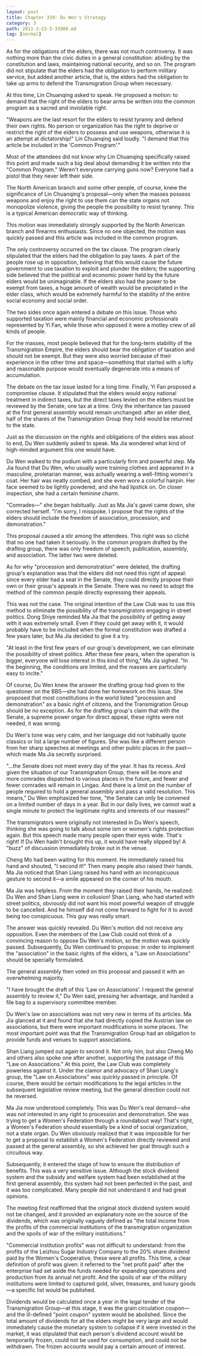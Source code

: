 ```yaml
---
layout: post
title: Chapter 339: Du Wen's Strategy
category: 3
path: 2011-3-23-3-33900.md
tag: [normal]
---
```


As for the obligations of the elders, there was not much controversy. It was nothing more than the civic duties in a general constitution: abiding by the constitution and laws, maintaining national security, and so on. The program did not stipulate that the elders had the obligation to perform military service, but added another article, that is, the elders had the obligation to take up arms to defend the Transmigration Group when necessary.

At this time, Lin Chuanqing asked to speak. He proposed a motion: to demand that the right of the elders to bear arms be written into the common program as a sacred and inviolable right.

"Weapons are the last resort for the elders to resist tyranny and defend their own rights. No person or organization has the right to deprive or restrict the right of the elders to possess and use weapons, otherwise it is an attempt at dictatorship!" Lin Chuanqing said loudly. "I demand that this article be included in the 'Common Program'."

Most of the attendees did not know why Lin Chuanqing specifically raised this point and made such a big deal about demanding it be written into the "Common Program." Weren't everyone carrying guns now? Everyone had a pistol that they never left their side.

The North American branch and some other people, of course, knew the significance of Lin Chuanqing's proposal—only when the masses possess weapons and enjoy the right to use them can the state organs not monopolize violence, giving the people the possibility to resist tyranny. This is a typical American democratic way of thinking.

This motion was immediately strongly supported by the North American branch and firearms enthusiasts. Since no one objected, the motion was quickly passed and this article was included in the common program.

The only controversy occurred on the tax clause. The program clearly stipulated that the elders had the obligation to pay taxes. A part of the people rose up in opposition, believing that this would cause the future government to use taxation to exploit and plunder the elders; the supporting side believed that the political and economic power held by the future elders would be unimaginable. If the elders also had the power to be exempt from taxes, a huge amount of wealth would be precipitated in the elder class, which would be extremely harmful to the stability of the entire social economy and social order.

The two sides once again entered a debate on this issue. Those who supported taxation were mainly financial and economic professionals represented by Yi Fan, while those who opposed it were a motley crew of all kinds of people.

For the masses, most people believed that for the long-term stability of the Transmigration Empire, the elders should bear the obligation of taxation and should not be exempt. But they were also worried because of their experience in the other time and space—something that started with a lofty and reasonable purpose would eventually degenerate into a means of accumulation.

The debate on the tax issue lasted for a long time. Finally, Yi Fan proposed a compromise clause. It stipulated that the elders would enjoy national treatment in indirect taxes, but the direct taxes levied on the elders must be reviewed by the Senate, one tax at a time. Only the inheritance tax passed at the first general assembly would remain unchanged: after an elder died, half of the shares of the Transmigration Group they held would be returned to the state.

Just as the discussion on the rights and obligations of the elders was about to end, Du Wen suddenly asked to speak. Ma Jia wondered what kind of high-minded argument this one would have.

Du Wen walked to the podium with a particularly firm and powerful step. Ma Jia found that Du Wen, who usually wore training clothes and appeared in a masculine, proletarian manner, was actually wearing a well-fitting women's coat. Her hair was neatly combed, and she even wore a colorful hairpin. Her face seemed to be lightly powdered, and she had lipstick on. On closer inspection, she had a certain feminine charm.

"Comrades—" she began habitually. Just as Ma Jia's gavel came down, she corrected herself. "I'm sorry, I misspoke. I propose that the rights of the elders should include the freedom of association, procession, and demonstration."

This proposal caused a stir among the attendees. This right was so cliché that no one had taken it seriously. In the common program drafted by the drafting group, there was only freedom of speech, publication, assembly, and association. The latter two were deleted.

As for why "procession and demonstration" were deleted, the drafting group's explanation was that the elders did not need this right of appeal: since every elder had a seat in the Senate, they could directly propose their own or their group's appeals in the Senate. There was no need to adopt the method of the common people directly expressing their appeals.

This was not the case. The original intention of the Law Club was to use this method to eliminate the possibility of the transmigrators engaging in street politics. Dong Shiye reminded Ma Jia that the possibility of getting away with it was extremely small. Even if they could get away with it, it would probably have to be included when the formal constitution was drafted a few years later, but Ma Jia decided to give it a try.

"At least in the first few years of our group's development, we can eliminate the possibility of street politics. After these few years, when the operation is bigger, everyone will lose interest in this kind of thing," Ma Jia sighed. "In the beginning, the conditions are limited, and the masses are particularly easy to incite."

Of course, Du Wen knew the answer the drafting group had given to the questioner on the BBS—she had done her homework on this issue. She proposed that most constitutions in the world listed "procession and demonstration" as a basic right of citizens, and the Transmigration Group should be no exception. As for the drafting group's claim that with the Senate, a supreme power organ for direct appeal, these rights were not needed, it was wrong.

Du Wen's tone was very calm, and her language did not habitually quote classics or list a large number of figures. She was like a different person from her sharp speeches at meetings and other public places in the past—which made Ma Jia secretly surprised.

"...the Senate does not meet every day of the year. It has its recess. And given the situation of our Transmigration Group, there will be more and more comrades dispatched to various places in the future, and fewer and fewer comrades will remain in Lingao. And there is a limit on the number of people required to hold a general assembly and pass a valid resolution. This means," Du Wen emphasized her tone, "the Senate can only be convened on a limited number of days in a year. But in our daily lives, we cannot wait a single minute to protect the legitimate rights and interests of our masses!"

The transmigrators were originally not interested in Du Wen's speech, thinking she was going to talk about some ism or women's rights protection again. But this speech made many people open their eyes wide. That's right! If Du Wen hadn't brought this up, it would have really slipped by! A "buzz" of discussion immediately broke out in the venue.

Cheng Mo had been waiting for this moment. He immediately raised his hand and shouted, "I second it!" Then many people also raised their hands. Ma Jia noticed that Shan Liang raised his hand with an inconspicuous gesture to second it—a smile appeared on the corner of his mouth.

Ma Jia was helpless. From the moment they raised their hands, he realized: Du Wen and Shan Liang were in collusion! Shan Liang, who had started with street politics, obviously did not want his most powerful weapon of struggle to be cancelled. And he himself did not come forward to fight for it to avoid being too conspicuous. This guy was really smart.

The answer was quickly revealed. Du Wen's motion did not receive any opposition. Even the members of the Law Club could not think of a convincing reason to oppose Du Wen's motion, so the motion was quickly passed. Subsequently, Du Wen continued to propose: in order to implement the "association" in the basic rights of the elders, a "Law on Associations" should be specially formulated.

The general assembly then voted on this proposal and passed it with an overwhelming majority.

"I have brought the draft of this 'Law on Associations'. I request the general assembly to review it," Du Wen said, pressing her advantage, and handed a file bag to a supervisory committee member.

Du Wen's law on associations was not very new in terms of its articles. Ma Jia glanced at it and found that she had directly copied the Austrian law on associations, but there were important modifications in some places. The most important point was that the Transmigration Group had an obligation to provide funds and venues to support associations.

Shan Liang jumped out again to second it. Not only him, but also Cheng Mo and others also spoke one after another, supporting the passage of this "Law on Associations." At this point, the Law Club was completely powerless against it. Under the clamor and advocacy of Shan Liang's group, the "Law on Associations" was quickly passed in principle. Of course, there would be certain modifications to the legal articles in the subsequent legislative review meeting, but the general direction could not be reversed.

Ma Jia now understood completely. This was Du Wen's real demand—she was not interested in any right to procession and demonstration. She was trying to get a Women's Federation through a roundabout way! That's right, a Women's Federation should essentially be a kind of social organization, not a state organ. Du Wen obviously realized that it was impossible for her to get a proposal to establish a Women's Federation directly reviewed and passed at the general assembly, so she achieved her goal through such a circuitous way.

Subsequently, it entered the stage of how to ensure the distribution of benefits. This was a very sensitive issue. Although the stock dividend system and the subsidy and welfare system had been established at the first general assembly, this system had not been perfected in the past, and it was too complicated. Many people did not understand it and had great opinions.

The meeting first reaffirmed that the original stock dividend system would not be changed, and it provided an explanatory note on the source of the dividends, which was originally vaguely defined as "the total income from the profits of the commercial institutions of the transmigration organization and the spoils of war of the military institutions."

"Commercial institution profits" was not difficult to understand: from the profits of the Leizhou Sugar Industry Company to the 20% share dividend paid by the Women's Cooperative, these were all profits. This time, a clear definition of profit was given: it referred to the "net profit paid" after the enterprise had set aside the funds needed for expanding operations and production from its annual net profit. And the spoils of war of the military institutions were limited to captured gold, silver, treasures, and luxury goods—a specific list would be published.

Dividends would be calculated once a year in the legal tender of the Transmigration Group—at this stage, it was the grain circulation coupon—and the ill-defined "point coupon" system would be abolished. Since the total amount of dividends for all the elders might be very large and would immediately cause the monetary system to collapse if it were invested in the market, it was stipulated that each person's dividend account would be temporarily frozen, could not be used for consumption, and could not be withdrawn. The frozen accounts would pay a certain amount of interest.